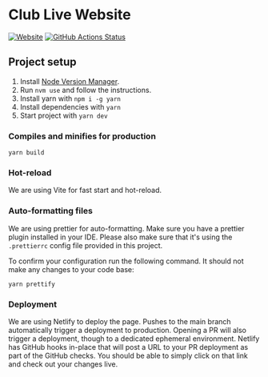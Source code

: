 # Club Live Website

[![Website](https://img.shields.io/badge/Website-Link-blue)](https://clublive.band/)
[![GitHub Actions Status](https://github.com/julisch94/clublive-website/workflows/Run%20Playwright%20Tests/badge.svg)](https://github.com/julisch94/clublive-website/actions)

## Project setup

1. Install [Node Version Manager](https://github.com/nvm-sh/nvm).
2. Run `nvm use` and follow the instructions.
3. Install yarn with `npm i -g yarn`
4. Install dependencies with `yarn`
5. Start project with `yarn dev`

### Compiles and minifies for production

```
yarn build
```

### Hot-reload

We are using Vite for fast start and hot-reload.

### Auto-formatting files

We are using prettier for auto-formatting. Make sure you have a prettier plugin installed in your IDE.
Please also make sure that it's using the `.prettierrc` config file provided in this project.

To confirm your configuration run the following command. It should not make any changes to your code base:
```
yarn prettify
```

### Deployment

We are using Netlify to deploy the page. Pushes to the main branch automatically trigger a deployment to production.
Opening a PR will also trigger a deployment, though to a dedicated ephemeral environment. Netlify has GitHub hooks
in-place that will post a URL to your PR deployment as part of the GitHub checks. You should be able to simply click
on that link and check out your changes live.
